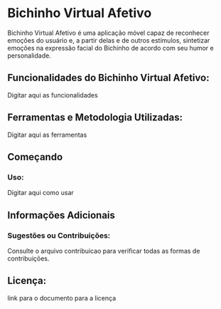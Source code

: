 # Bichinho Virtual Afetivo 


Bichinho Virtual Afetivo é uma aplicação móvel capaz de reconhecer emoções do usuário e, a partir delas e de outros estímulos, sintetizar emoções na expressão facial do Bichinho de acordo com seu humor e personalidade.

## Funcionalidades do Bichinho Virtual Afetivo:
Digitar aqui as funcionalidades
## Ferramentas e Metodologia Utilizadas:
Digitar aqui as ferramentas
## Começando
### Uso:
Digitar aqui como  usar
## Informações Adicionais
### Sugestões ou Contribuições:
Consulte o arquivo contribuicao para verificar todas as formas de contribuições.
## Licença:
link para o documento para a licença
